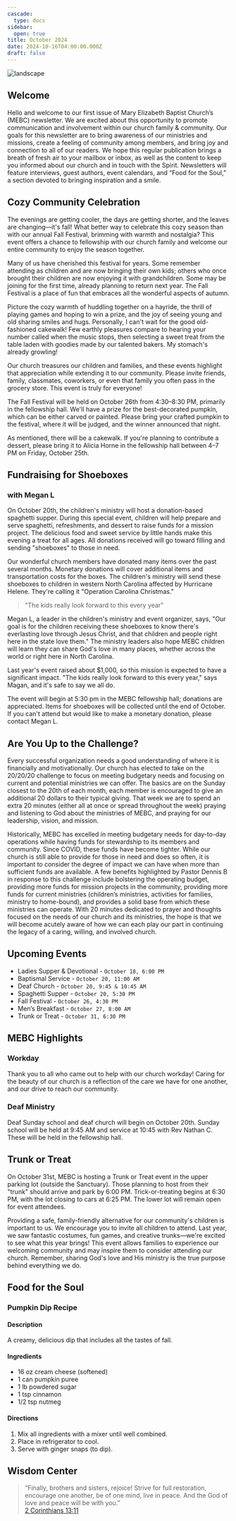 ```yaml
---
cascade:
  type: docs
sidebar:
  open: true
title: October 2024
date: 2024-10-16T04:00:00.000Z
draft: false
---
```


![landscape](/images/north-lights-nc.webp)

## Welcome

Hello and welcome to our first issue of Mary Elizabeth Baptist Church’s (MEBC) newsletter. We are excited about this opportunity to promote communication and involvement within our church family & community. Our goals for this newsletter are to bring awareness of our ministries and missions, create a feeling of community among members, and bring joy and connection to all of our readers. We hope this regular publication brings a breath of fresh air to your mailbox or inbox, as well as the content to keep you informed about our church and in touch with the Spirit. Newsletters will feature interviews, guest authors, event calendars, and “Food for the Soul,” a section devoted to bringing inspiration and a smile.

## Cozy Community Celebration

The evenings are getting cooler, the days are getting shorter, and the leaves are changing—it's fall! What better way to celebrate this cozy season than with our annual Fall Festival, brimming with warmth and nostalgia? This event offers a chance to fellowship with our church family and welcome our entire community to enjoy the season together.

Many of us have cherished this festival for years. Some remember attending as children and are now bringing their own kids; others who once brought their children are now enjoying it with grandchildren. Some may be joining for the first time, already planning to return next year. The Fall Festival is a place of fun that embraces all the wonderful aspects of autumn.

Picture the cozy warmth of huddling together on a hayride, the thrill of playing games and hoping to win a prize, and the joy of seeing young and old sharing smiles and hugs. Personally, I can't wait for the good old-fashioned cakewalk! Few earthly pleasures compare to hearing your number called when the music stops, then selecting a sweet treat from the table laden with goodies made by our talented bakers. My stomach's already growling!

Our church treasures our children and families, and these events highlight that appreciation while extending it to our community. Please invite friends, family, classmates, coworkers, or even that family you often pass in the grocery store. This event is truly for everyone!

The Fall Festival will be held on October 26th from 4:30–8:30 PM, primarily in the fellowship hall. We'll have a prize for the best-decorated pumpkin, which can be either carved or painted. Please bring your crafted pumpkin to the festival, where it will be judged, and the winner announced that night.

As mentioned, there will be a cakewalk. If you're planning to contribute a dessert, please bring it to Alicia Horne in the fellowship hall between 4–7 PM on Friday, October 25th.

## Fundraising for Shoeboxes

### with Megan L

On October 20th, the children's ministry will host a donation-based spaghetti supper. During this special event, children will help prepare and serve spaghetti, refreshments, and dessert to raise funds for a mission project. The delicious food and sweet service by little hands make this evening a treat for all ages. All donations received will go toward filling and sending "shoeboxes" to those in need.

Our wonderful church members have donated many items over the past several months. Monetary donations will cover additional items and transportation costs for the boxes. The children's ministry will send these shoeboxes to children in western North Carolina affected by Hurricane Helene. They're calling it "Operation Carolina Christmas."

> "The kids really look forward to this every year"

Megan L, a leader in the children's ministry and event organizer, says, "Our goal is for the children receiving these shoeboxes to know there's everlasting love through Jesus Christ, and that children and people right here in the state love them." The ministry leaders also hope MEBC children will learn they can share God's love in many places, whether across the world or right here in North Carolina.

Last year's event raised about $1,000, so this mission is expected to have a significant impact. "The kids really look forward to this every year," says Magan, and it's safe to say we all do.

The event will begin at 5:30 pm in the MEBC fellowship hall; donations are appreciated. Items for shoeboxes will be collected until the end of October. If you can't attend but would like to make a monetary donation, please contact Megan L.

## Are You Up to the Challenge?

Every successful organization needs a good understanding of where it is financially and motivationally. Our church has elected to take on the 20/20/20 challenge to focus on meeting budgetary needs and focusing on current and potential ministries we can offer. The basics are on the Sunday closest to the 20th of each month, each member is encouraged to give an additional 20 dollars to their typical giving. That week we are to spend an extra 20 minutes (either all at once or spread throughout the week) praying and listening to God about the ministries of MEBC, and praying for our leadership, vision, and mission.

Historically, MEBC has excelled in meeting budgetary needs for day-to-day operations while having funds for stewardship to its members and community. Since COVID, these funds have become tighter. While our church is still able to provide for those in need and does so often, it is important to consider the degree of impact we can have when more than sufficient funds are available. A few benefits highlighted by Pastor Dennis B in response to this challenge include bolstering the operating budget, providing more funds for mission projects in the community, providing more funds for current ministries (children’s ministries, activities for families, ministry to home-bound), and provides a solid base from which these ministries can operate. With 20 minutes dedicated to prayer and thoughts focused on the needs of our church and its ministries, the hope is that we will become acutely aware of how we can each play our part in continuing the legacy of a caring, willing, and involved church.

## Upcoming Events

- Ladies Supper & Devotional - `October 18, 6:00 PM`
- Baptismal Service - `October 20, 11:00 AM`
- Deaf Church - `October 20, 9:45 & 10:45 AM`
- Spaghetti Supper - `October 20, 5:30 PM`
- Fall Festival - `October 26, 4:30 PM`
- Men’s Breakfast - `October 27, 8:00 AM`
- Trunk or Treat - `October 31, 6:30 PM`

## MEBC Highlights

### Workday

Thank you to all who came out to help with our church workday! Caring for the beauty of our church is a reflection of the care we have for one another, and our drive to reach our community.

### Deaf Ministry

Deaf Sunday school and deaf church will begin on October 20th. Sunday school will be held at 9:45 AM and service at 10:45 with Rev Nathan C. These will be held in the fellowship hall.

## Trunk or Treat

On October 31st, MEBC is hosting a Trunk or Treat event in the upper parking lot (outside the Sanctuary). Those planning to host from their "trunk" should arrive and park by 6:00 PM. Trick-or-treating begins at 6:30 PM, with the lot closing to cars at 6:25 PM. The lower lot will remain open for event attendees.

Providing a safe, family-friendly alternative for our community's children is important to us. We encourage you to invite all children to attend. Last year, we saw fantastic costumes, fun games, and creative trunks—we're excited to see what this year brings! This event allows families to experience our welcoming community and may inspire them to consider attending our church. Remember, sharing God's love and His ministry is the true purpose behind everything we do.

## Food for the Soul

### Pumpkin Dip Recipe

#### Description

A creamy, delicious dip that includes all the tastes of fall.

#### Ingredients

- 16 oz cream cheese (softened)
- 1 can pumpkin puree
- 1 lb powdered sugar
- 1 tsp cinnamon
- 1/2 tsp nutmeg

#### Directions

1. Mix all ingredients with a mixer until well combined.
2. Place in refrigerator to cool.
3. Serve with ginger snaps (to dip).

## Wisdom Center

> “Finally, brothers and sisters, rejoice! Strive for full restoration, encourage one another, be of one mind, live in peace. And the God of love and peace will be with you.”<br>[2 Corinthians 13:11](https://www.bible.com/bible/111/2co.13.11)
